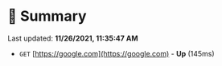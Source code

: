 # 📖 Summary
Last updated: **11/26/2021, 11:35:47 AM**

- `GET` [https://google.com](https://google.com) - **Up** (145ms)
